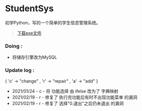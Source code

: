 # StudentSys
初学Python，写的一个简单的学生信息管理系统。
  
>[下载exe文件](https://github.com/LonelyMarch/StudentSys/releases)
  
### Doing :
+ 将储存引擎改为MySQL
  
### Update log :
{ 'c' -> "change" , 'r' -> "repair" , 'a' -> "add" }
  
+ 2021/01/24 - c - 将 功能选择 由 ifelse 改为了 字典映射
+ 2021/02/19 - r - 修复了 执行完功能后有时不出现功能菜单 的漏洞
+ 2021/02/19 - r - 修复了 选择"0.退出"之后仍未退出 的漏洞